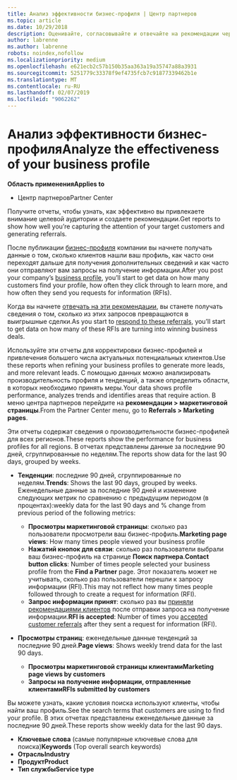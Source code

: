 ```yaml
---
title: Анализ эффективности бизнес-профиля | Центр партнеров
ms.topic: article
ms.date: 10/29/2018
description: Оценивайте, согласовывайте и отвечайте на рекомендации через Центр партнеров.
author: labrenne
ms.author: labrenne
robots: noindex,nofollow
ms.localizationpriority: medium
ms.openlocfilehash: e621ecb2c57b150b35aa363a19a35747a88a3931
ms.sourcegitcommit: 5251779c33378f9ef4735fcb7c91877339462b1e
ms.translationtype: MT
ms.contentlocale: ru-RU
ms.lasthandoff: 02/07/2019
ms.locfileid: "9062262"
---
```

# <a name="analyze-the-effectiveness-of-your-business-profile"></a><span data-ttu-id="6b54b-103">Анализ эффективности бизнес-профиля</span><span class="sxs-lookup"><span data-stu-id="6b54b-103">Analyze the effectiveness of your business profile</span></span>
<!-- 
https://go.microsoft.com/fwlink/?linkid=849120
-->

**<span data-ttu-id="6b54b-104">Область применения</span><span class="sxs-lookup"><span data-stu-id="6b54b-104">Applies to</span></span>**

-  <span data-ttu-id="6b54b-105">Центр партнеров</span><span class="sxs-lookup"><span data-stu-id="6b54b-105">Partner Center</span></span>

<span data-ttu-id="6b54b-106">Получите отчеты, чтобы узнать, как эффективно вы привлекаете внимание целевой аудитории и создаете рекомендации.</span><span class="sxs-lookup"><span data-stu-id="6b54b-106">Get reports to show how well you’re capturing the attention of your target customers and generating referrals.</span></span>

<span data-ttu-id="6b54b-107">После публикации [бизнес-профиля](create-a-marketing-profile.md) компании вы начнете получать данные о том, сколько клиентов нашли ваш профиль, как часто они переходят дальше для получения дополнительных сведений и как часто они отправляют вам запросы на получение информации.</span><span class="sxs-lookup"><span data-stu-id="6b54b-107">After you post your company’s [business profile](create-a-marketing-profile.md), you’ll start to get data on how many customers find your profile, how often they click through to learn more, and how often they send you requests for information (RFIs).</span></span> 

<span data-ttu-id="6b54b-108">Когда вы начнете [отвечать на эти рекомендации](responding-to-referrals.md), вы станете получать сведения о том, сколько из этих запросов превращаются в выигрышные сделки.</span><span class="sxs-lookup"><span data-stu-id="6b54b-108">As you start to [respond to these referrals](responding-to-referrals.md), you’ll start to get data on how many of these RFIs are turning into winning business deals.</span></span>

<span data-ttu-id="6b54b-109">Используйте эти отчеты для корректировки бизнес-профилей и привлечения большего числа актуальных потенциальных клиентов.</span><span class="sxs-lookup"><span data-stu-id="6b54b-109">Use these reports when refining your business profiles to generate more leads, and more relevant leads.</span></span> <span data-ttu-id="6b54b-110">С помощью данных можно анализировать производительность профиля и тенденций, а также определить области, в которых необходимо принять меры.</span><span class="sxs-lookup"><span data-stu-id="6b54b-110">Your data shows profile performance, analyzes trends and identifies areas that require action.</span></span> <span data-ttu-id="6b54b-111">В меню центра партнеров перейдите на **рекомендации > маркетинговой страницы**.</span><span class="sxs-lookup"><span data-stu-id="6b54b-111">From the Partner Center menu, go to **Referrals > Marketing pages**.</span></span>

<span data-ttu-id="6b54b-112">Эти отчеты содержат сведения о производительности бизнес-профилей для всех регионов.</span><span class="sxs-lookup"><span data-stu-id="6b54b-112">These reports show the performance for business profiles for all regions.</span></span> <span data-ttu-id="6b54b-113">В отчетах представлены данные за последние 90 дней, сгруппированные по неделям.</span><span class="sxs-lookup"><span data-stu-id="6b54b-113">The reports show data for the last 90 days, grouped by weeks.</span></span>

*  <span data-ttu-id="6b54b-114">**Тенденции**: последние 90 дней, сгруппированные по неделям.</span><span class="sxs-lookup"><span data-stu-id="6b54b-114">**Trends**: Shows the last 90 days, grouped by weeks.</span></span> <span data-ttu-id="6b54b-115">Еженедельные данные за последние 90 дней и изменение следующих метрик по сравнению с предыдущим периодом (в процентах):</span><span class="sxs-lookup"><span data-stu-id="6b54b-115">weekly data for the last 90 days and % change from previous period of the following metrics:</span></span>

   * <span data-ttu-id="6b54b-116">**Просмотры маркетинговой страницы**: сколько раз пользователи просмотрели ваш бизнес-профиль.</span><span class="sxs-lookup"><span data-stu-id="6b54b-116">**Marketing page views**: How many times people viewed your business profile</span></span>
   * <span data-ttu-id="6b54b-117">**Нажатий кнопок для связи**: сколько раз пользователи выбрали ваш бизнес-профиль на странице **Поиск партнера**.</span><span class="sxs-lookup"><span data-stu-id="6b54b-117">**Contact button clicks**: Number of times people selected your business profile from the **Find a Partner** page.</span></span> <span data-ttu-id="6b54b-118">Этот показатель может не учитывать, сколько раз пользователи перешли к запросу информации (RFI).</span><span class="sxs-lookup"><span data-stu-id="6b54b-118">This may not reflect how many times people followed through to create a request for information (RFI).</span></span>
   * <span data-ttu-id="6b54b-119">**Запрос информации принят**: сколько раз вы [приняли рекомендациями клиентов](responding-to-referrals.md) после отправки запроса на получение информации.</span><span class="sxs-lookup"><span data-stu-id="6b54b-119">**RFI is accepted**: Number of times you [accepted customer referrals](responding-to-referrals.md) after they sent a request for information (RFI).</span></span>


*  <span data-ttu-id="6b54b-120">**Просмотры страниц**: еженедельные данные тенденций за последние 90 дней.</span><span class="sxs-lookup"><span data-stu-id="6b54b-120">**Page views**: Shows weekly trend data for the last 90 days.</span></span>
   *  **<span data-ttu-id="6b54b-121">Просмотры маркетинговой страницы клиентами</span><span class="sxs-lookup"><span data-stu-id="6b54b-121">Marketing page views by customers</span></span>**
   *  **<span data-ttu-id="6b54b-122">Запросы на получение информации, отправленные клиентами</span><span class="sxs-lookup"><span data-stu-id="6b54b-122">RFIs submitted by customers</span></span>**

<span data-ttu-id="6b54b-123">Вы можете узнать, какие условия поиска используют клиенты, чтобы найти ваш профиль.</span><span class="sxs-lookup"><span data-stu-id="6b54b-123">See the search terms that customers are using to find your profile.</span></span> <span data-ttu-id="6b54b-124">В этих отчетах представлены еженедельные данные за последние 90 дней.</span><span class="sxs-lookup"><span data-stu-id="6b54b-124">These reports show weekly data for the last 90 days.</span></span>

*  <span data-ttu-id="6b54b-125">**Ключевые слова** (самые популярные ключевые слова для поиска)</span><span class="sxs-lookup"><span data-stu-id="6b54b-125">**Keywords** (Top overall search keywords)</span></span> 
*  **<span data-ttu-id="6b54b-126">Отрасль</span><span class="sxs-lookup"><span data-stu-id="6b54b-126">Industry</span></span>**
*  **<span data-ttu-id="6b54b-127">Продукт</span><span class="sxs-lookup"><span data-stu-id="6b54b-127">Product</span></span>**
*  **<span data-ttu-id="6b54b-128">Тип службы</span><span class="sxs-lookup"><span data-stu-id="6b54b-128">Service type</span></span>**

